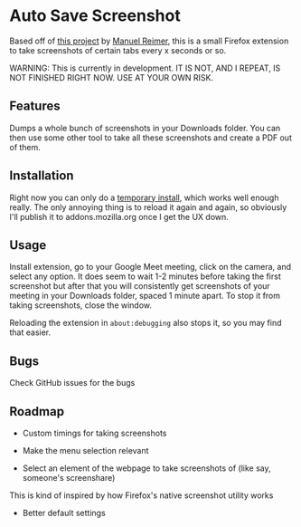 Auto Save Screenshot
===============

Based off of [this project](https://github.com/M-Reimer/savescreenshot) by [Manuel Reimer](https://github.com/M-Reimer), this is a small Firefox extension to take screenshots of certain tabs every x seconds or so. 

WARNING: This is currently in development. IT IS NOT, AND I REPEAT, IS NOT FINISHED RIGHT NOW. USE AT YOUR OWN RISK.

## Features

Dumps a whole bunch of screenshots in your Downloads folder. You can then use some other tool to take all these screenshots and create a PDF out of them.

## Installation

Right now you can only do a [temporary install](https://developer.mozilla.org/en-US/Add-ons/WebExtensions/Temporary_Installation_in_Firefox), which works well enough really. The only annoying thing is to reload it again and again, so obviously I'll publish it to addons.mozilla.org once I get the UX down.

## Usage

Install extension, go to your Google Meet meeting, click on the camera, and select any option. It does seem to wait 1-2 minutes before taking the first screenshot but after that you will consistently get screenshots of your meeting in your Downloads folder, spaced 1 minute apart. To stop it from taking screenshots, close the window.

Reloading the extension in ```about:debugging``` also stops it, so you may find that easier.

## Bugs

Check GitHub issues for the bugs

## Roadmap

- Custom timings for taking screenshots

- Make the menu selection relevant

- Select an element of the webpage to take screenshots of (like say, someone's screenshare)

This is kind of inspired by how Firefox's native screenshot utility works

- Better default settings
